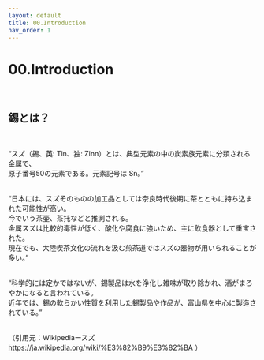 ```yaml
---
layout: default
title: 00.Introduction
nav_order: 1
---
```


# 00.Introduction
<br>

## 錫とは？
<br>

“スズ（錫、英: Tin、独: Zinn）とは、典型元素の中の炭素族元素に分類される金属で、<br>
原子番号50の元素である。元素記号は Sn。”
<br><br>

“日本には、スズそのものの加工品としては奈良時代後期に茶とともに持ち込まれた可能性が高い。<br>
今でいう茶壷、茶托などと推測される。<br>
金属スズは比較的毒性が低く、酸化や腐食に強いため、主に飲食器として重宝された。<br>
現在でも、大陸喫茶文化の流れを汲む煎茶道ではスズの器物が用いられることが多い。”
<br><br>

“科学的には定かではないが、錫製品は水を浄化し雑味が取り除かれ、酒がまろやかになると言われている。<br>
近年では、錫の軟らかい性質を利用した錫製品や作品が、富山県を中心に製造されている。”
<br><br>

（引用元：Wikipediaースズ https://ja.wikipedia.org/wiki/%E3%82%B9%E3%82%BA ）

<br>
<br>
<br>
<br>
<br>
<br>
